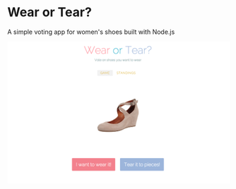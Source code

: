 Wear or Tear? 
============

A simple voting app for women's shoes built with Node.js

![alt text](https://raw.githubusercontent.com/prudepixie/wear_or_tear/master/public/css//image/background.png)

